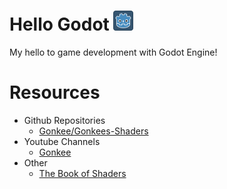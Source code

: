 # Hello Godot <img src="./assets/godot/icon.png" alt="Godot Engine Logo" width="32" />
My hello to game development with Godot Engine!

# Resources

- Github Repositories
  - [Gonkee/Gonkees-Shaders](https://github.com/Gonkee/Gonkees-Shaders)
- Youtube Channels
  - [Gonkee](https://www.youtube.com/channel/UCJqCPFHdbc6443G3Sz6VYDw)
- Other
  - [The Book of Shaders](https://thebookofshaders.com/)